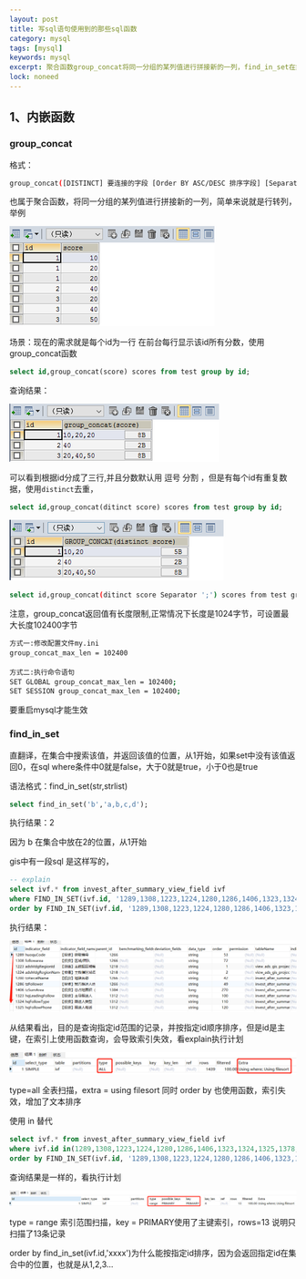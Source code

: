 ```yaml
---
layout: post
title: 写sql语句使用到的那些sql函数
category: mysql
tags: [mysql]
keywords: mysql
excerpt: 聚合函数group_concat将同一分组的某列值进行拼接新的一列，find_in_set在集合中搜索该值，并返回该值的位置,使用场景按指id顺序排序
lock: noneed
---
```


## 1、内嵌函数

### group_concat

格式：

```sh
group_concat([DISTINCT] 要连接的字段 [Order BY ASC/DESC 排序字段] [Separator '分隔符'])
```

也属于聚合函数，将同一分组的某列值进行拼接新的一列，简单来说就是行转列，举例

![](\assets\images\2022\mysql-group-concat.jpg)

场景：现在的需求就是每个id为一行 在前台每行显示该id所有分数，使用group_concat函数

```sql
select id,group_concat(score) scores from test group by id;
```

查询结果：

![](\assets\images\2022\mysql-group-concat-2.jpg)

可以看到根据id分成了三行,并且分数默认用 逗号 分割 ，但是有每个id有重复数据，使用`distinct`去重，

```sql
select id,group_concat(ditinct score) scores from test group by id;
```

![](\assets\images\2022\mysql-group-concat-3.jpg)

```sh
select id,group_concat(ditinct score Separator ';') scores from test group by id;
```

注意，group_concat返回值有长度限制,正常情况下长度是1024字节，可设置最大长度102400字节

```sh
方式一:修改配置文件my.ini
group_concat_max_len = 102400

方式二:执行命令语句
SET GLOBAL group_concat_max_len = 102400;
SET SESSION group_concat_max_len = 102400;
```

要重启mysql才能生效

### find_in_set

直翻译，在集合中搜索该值，并返回该值的位置，从1开始，如果set中没有该值返回0，在sql where条件中0就是false，大于0就是true，小于0也是true

语法格式：find_in_set(str,strlist)

```sql
select find_in_set('b','a,b,c,d');
```

执行结果：2

因为 b 在集合中放在2的位置，从1开始

gis中有一段sql 是这样写的，

```sql
-- explain
select ivf.* from invest_after_summary_view_field ivf 
where FIND_IN_SET(ivf.id, '1289,1308,1223,1224,1280,1286,1406,1323,1324,1325,1378,1818,1819') 
order by FIND_IN_SET(ivf.id, '1289,1308,1223,1224,1280,1286,1406,1323,1324,1325,1378,1818,1819')
```

执行结果：

![](\assets\images\2022\mysql-find_in_set.png)

从结果看出，目的是查询指定id范围的记录，并按指定id顺序排序，但是id是主键，在索引上使用函数查询，会导致索引失效，看explain执行计划

![](\assets\images\2022\mysql-find_in_set-2.png)

type=all 全表扫描，extra = using filesort 同时 order by 也使用函数，索引失效，增加了文本排序

使用 in 替代

```sql
select ivf.* from invest_after_summary_view_field ivf 
where ivf.id in(1289,1308,1223,1224,1280,1286,1406,1323,1324,1325,1378,1818,1819) 
order by FIND_IN_SET(ivf.id, '1289,1308,1223,1224,1280,1286,1406,1323,1324,1325,1378,1818,1819')
```

查询结果是一样的，看执行计划

![](\assets\images\2022\mysql-find_in_set-3.png)

type = range 索引范围扫描，key = PRIMARY使用了主键索引，rows=13 说明只扫描了13条记录

order by find_in_set(ivf.id,'xxxx')为什么能按指定id排序，因为会返回指定id在集合中的位置，也就是从1,2,3...


